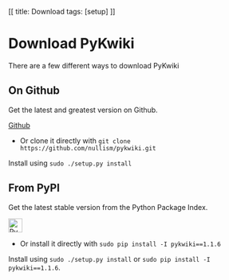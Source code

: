 [[
title: Download
tags: [setup]
]]

# Download PyKwiki

There are a few different ways to download PyKwiki

## On Github

Get the latest and greatest version on Github.

<a href="https://github.com/nullism/pykwiki/archive/master.zip" class="btn btn-lg btn-success">Github <b class="glyphicon glyphicon-download"></b></a>

* Or clone it directly with `git clone https://github.com/nullism/pykwiki.git`

Install using `sudo ./setup.py install`

## From PyPI

Get the latest stable version from the Python Package Index.

<a href="http://badge.fury.io/py/pykwiki"><img src="https://badge.fury.io/py/pykwiki@2x.png" alt="PyPI version" height="28"></a>


* Or install it directly with `sudo pip install -I pykwiki==1.1.6`

Install using `sudo ./setup.py install` or `sudo pip install -I pykwiki==1.1.6`.

